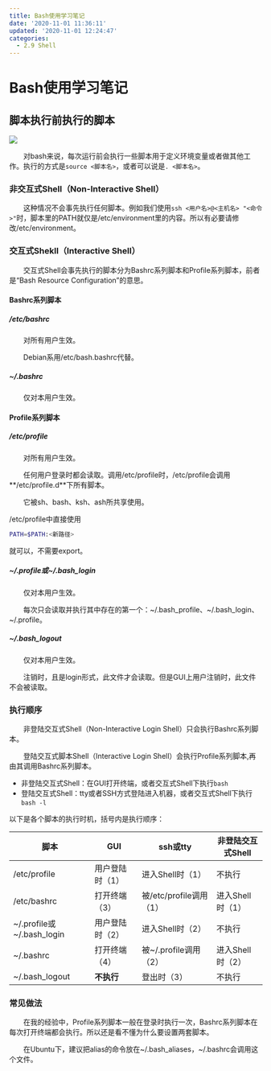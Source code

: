 ```yaml
---
title: Bash使用学习笔记
date: '2020-11-01 11:36:11'
updated: '2020-11-01 12:24:47'
categories:
  - 2.9 Shell
---
```

# Bash使用学习笔记

## 脚本执行前执行的脚本

![](https://raw.githubusercontent.com/furrybear/res/master/img/20190501141959.png)

　　对bash来说，每次运行前会执行一些脚本用于定义环境变量或者做其他工作。执行的方式是`source <脚本名>`，或者可以说是`. <脚本名>`。

### 非交互式Shell（Non-Interactive Shell）

　　这种情况不会事先执行任何脚本。例如我们使用`ssh <用户名>@<主机名> "<命令>"`时，脚本里的PATH就仅是/etc/environment里的内容。所以有必要请修改/etc/environment。

### 交互式Shekll（Interactive Shell）

　　交互式Shell会事先执行的脚本分为Bashrc系列脚本和Profile系列脚本，前者是“Bash Resource Configuration”的意思。

#### Bashrc系列脚本

##### /etc/bashrc

　　对所有用户生效。

　　Debian系用/etc/bash.bashrc代替。

##### ~/.bashrc

　　仅对本用户生效。

#### Profile系列脚本

##### /etc/profile

　　对所有用户生效。

　　任何用户登录时都会读取。调用/etc/profile时，/etc/profile会调用**/etc/profile.d**下所有脚本。

　　它被sh、bash、ksh、ash所共享使用。

/etc/profile中直接使用

```sh
PATH=$PATH:<新路径>
```

就可以，不需要export。

##### ~/.profile或\~/.bash_login

　　仅对本用户生效。

　　每次只会读取并执行其中存在的第一个：~/.bash_profile、\~/.bash_login、\~/.profile。

##### ~/.bash_logout

　　仅对本用户生效。

　　注销时，且是login形式，此文件才会读取。但是GUI上用户注销时，此文件不会被读取。

### 执行顺序

　　非登陆交互式Shell（Non-Interactive Login Shell）只会执行Bashrc系列脚本。

　　登陆交互式脚本Shell（Interactive Login Shell）会执行Profile系列脚本,再由其调用Bashrc系列脚本。

- 非登陆交互式Shell：在GUI打开终端，或者交互式Shell下执行`bash`
- 登陆交互式Shell：tty或者SSH方式登陆进入机器，或者交互式Shell下执行`bash -l`

以下是各个脚本的执行时机，括号内是执行顺序：

| 脚本                       | GUI             | ssh或tty                | 非登陆交互式Shell |
| -------------------------- | --------------- | ----------------------- | ----------------- |
| /etc/profile               | 用户登陆时（1） | 进入Shell时（1）        | 不执行            |
| /etc/bashrc                | 打开终端（3）   | 被/etc/profile调用（1） | 进入Shell时（1）  |
| ~/.profile或\~/.bash_login | 用户登陆时（2） | 进入Shell时（2）        | 不执行            |
| ~/.bashrc                  | 打开终端（4）   | 被~/.profile调用（2）   | 进入Shell时（2）  |
| ~/.bash_logout             | **不执行**      | 登出时（3）             | 不执行            |

### 常见做法

　　在我的经验中，Profile系列脚本一般在登录时执行一次，Bashrc系列脚本在每次打开终端都会执行。所以还是看不懂为什么要设置两套脚本。

　　在Ubuntu下，建议把alias的命令放在~/.bash_aliases，~/.bashrc会调用这个文件。


